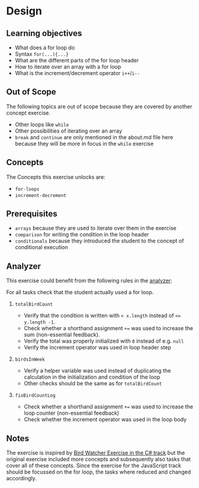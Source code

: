 # Design

## Learning objectives

- What does a for loop do
- Syntax `for(...){...}`
- What are the different parts of the for loop header
- How to iterate over an array with a for loop
- What is the increment/decrement operator `i++`/`i--`

## Out of Scope

The following topics are out of scope because they are covered by another concept exercise.

- Other loops like `while`
- Other possibilities of iterating over an array
- `break` and `continue` are only mentioned in the about.md file here because they will be more in focus in the `while` exercise

## Concepts

The Concepts this exercise unlocks are:

- `for-loops`
- `increment-decrement`

## Prerequisites

- `arrays` because they are used to iterate over them in the exercise
- `comparison` for writing the condition in the loop header
- `conditionals` because they introduced the student to the concept of conditional execution

## Analyzer

This exercise could benefit from the following rules in the [analyzer][analyzer]:

For all tasks check that the student actually used a for loop.

1. `totalBirdCount`

   - Verify that the condition is written with `< x.length` instead of `<= y.length -1`.
   - Check whether a shorthand assignment `+=` was used to increase the sum (non-essential feedback).
   - Verify the total was properly initialized with `0` instead of e.g. `null`
   - Verify the increment operator was used in loop header step

2. `birdsInWeek`

   - Verify a helper variable was used instead of duplicating the calculation in the initialization and condition of the loop
   - Other checks should be the same as for `totalBirdCount`

3. `fixBirdCountLog`

   - Check whether a shorthand assignment `+=` was used to increase the loop counter (non-essential feedback)
   - Check whether the increment operator was used in the loop body

## Notes

The exercise is inspired by [Bird Watcher Exercise in the C# track][csharp-bird-watcher] but the original exercise included more concepts and subsequently also tasks that cover all of these concepts.
Since the exercise for the JavaScript track should be focussed on the for loop, the tasks where reduced and changed accordingly.

[analyzer]: https://github.com/exercism/javascript-analyzer
[csharp-bird-watcher]: https://github.com/exercism/csharp/blob/main/exercises/concept/bird-watcher/.docs/instructions.md
